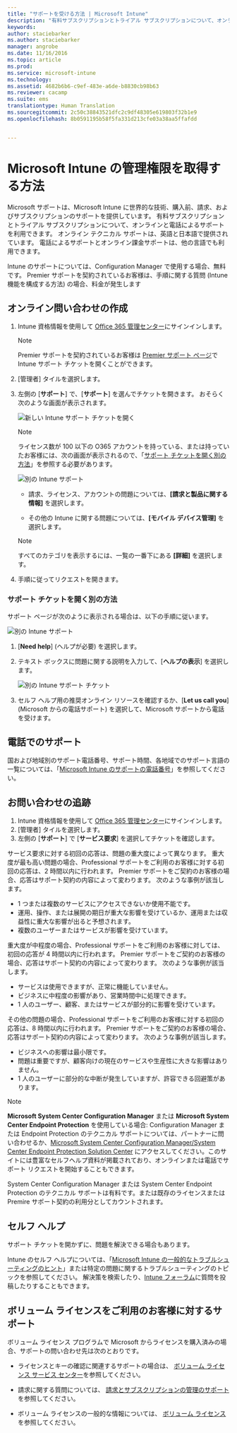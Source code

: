 ```yaml
---
title: "サポートを受ける方法 | Microsoft Intune"
description: "有料サブスクリプションとトライアル サブスクリプションについて、オンラインと電話によるサポートを利用できます。"
keywords: 
author: staciebarker
ms.author: staciebarker
manager: angrobe
ms.date: 11/16/2016
ms.topic: article
ms.prod: 
ms.service: microsoft-intune
ms.technology: 
ms.assetid: 4682b6b6-c9ef-483e-a6de-b8830cb98b63
ms.reviewer: cacamp
ms.suite: ems
translationtype: Human Translation
ms.sourcegitcommit: 2c50c38843521dfc2c9df48305e619803f32b1e9
ms.openlocfilehash: 8b0591195b58f5fa331d213cfe03a38aa5ffafdd


---
```


# <a name="how-to-get-admin-support-for-microsoft-intune"></a>Microsoft Intune の管理権限を取得する方法

Microsoft サポートは、Microsoft Intune に世界的な技術、購入前、請求、およびサブスクリプションのサポートを提供しています。 有料サブスクリプションとトライアル サブスクリプションについて、オンラインと電話によるサポートを利用できます。 オンライン テクニカル サポートは、英語と日本語で提供されています。 電話によるサポートとオンライン課金サポートは、他の言語でも利用できます。

Intune のサポートについては、Configuration Manager で使用する場合、無料です。 Premier サポートを契約されているお客様は、手順に関する質問 (Intune 機能を構成する方法) の場合、料金が発生します

## <a name="create-an-online-service-request"></a>オンライン問い合わせの作成

1.  Intune 資格情報を使用して [Office 365 管理センター](https://portal.office.com)にサインインします。 
    >[!NOTE]
    >
    >Premier サポートを契約されているお客様は [Premier サポート ページ](https://support.microsoft.com/en-us/premier/contacts)で Intune サポート チケットを開くことができます。

2.  [管理者] タイルを選択します。
3.  左側の [**サポート**] で、[**サポート**] を選んでチケットを開きます。 おそらく次のような画面が表示されます。

    ![新しい Intune サポート チケットを開く](../media/support-open-ticket.png)

    >[!NOTE]
    >
    >  ライセンス数が 100 以下の O365 アカウントを持っている、または持っていたお客様には、次の画面が表示されるので、「[サポート チケットを開く別の方法](#alternate-method-to-open-a-support-ticket)」を参照する必要があります。
    >  
    > ![別の Intune サポート](../media/alternate-support-ui.png)

    -   請求、ライセンス、アカウントの問題については、**[請求と製品に関する情報]** を選択します。

    -   その他の Intune に関する問題については、**[モバイル デバイス管理]** を選択します。

    > [!NOTE]
    > すべてのカテゴリを表示するには、一覧の一番下にある **[詳細]** を選択します。

3.  手順に従ってリクエストを開きます。 

### <a name="alternate-method-to-open-a-support-ticket"></a>サポート チケットを開く別の方法

サポート ページが次のように表示される場合は、以下の手順に従います。

![別の Intune サポート](../media/alternate-support-ui.png)


1. [**Need help**] (ヘルプが必要) を選択します。
2. テキスト ボックスに問題に関する説明を入力して、[**ヘルプの表示**] を選択します。

    ![別の Intune サポート チケット](../media/support-need-help.png)

3. セルフ ヘルプ用の推奨オンライン リソースを確認するか、[**Let us call you**] (Microsoft からの電話サポート) を選択して、Microsoft サポートから電話を受けます。

## <a name="support-by-phone"></a>電話でのサポート
国および地域別のサポート電話番号、サポート時間、各地域でのサポート言語の一覧については、「[Microsoft Intune のサポートの電話番号](contact-assisted-phone-support-for-microsoft-intune.md)」を参照してください。

## <a name="track-your-service-requests"></a>お問い合わせの追跡
1.  Intune 資格情報を使用して [Office 365 管理センター](https://portal.office.com)にサインインします。 
2.  [管理者] タイルを選択します。
3.  左側の [**サポート**] で [**サービス要求**] を選択してチケットを確認します。 

サービス要求に対する初回の応答は、問題の重大度によって異なります。 重大度が最も高い問題の場合、Professional サポートをご利用のお客様に対する初回の応答は、2 時間以内に行われます。 Premier サポートをご契約のお客様の場合、応答はサポート契約の内容によって変わります。 次のような事例が該当します。

- 1 つまたは複数のサービスにアクセスできないか使用不能です。 
- 運用、操作、または展開の期日が重大な影響を受けているか、運用または収益性に重大な影響が出ると予想されます。 
- 複数のユーザーまたはサービスが影響を受けています。

重大度が中程度の場合、Professional サポートをご利用のお客様に対しては、初回の応答が 4 時間以内に行われます。 Premier サポートをご契約のお客様の場合、応答はサポート契約の内容によって変わります。  次のような事例が該当します。

- サービスは使用できますが、正常に機能していません。 
- ビジネスに中程度の影響があり、営業時間中に処理できます。 
- 1 人のユーザー、顧客、またはサービスが部分的に影響を受けています。

その他の問題の場合、Professional サポートをご利用のお客様に対する初回の応答は、8 時間以内に行われます。 Premier サポートをご契約のお客様の場合、応答はサポート契約の内容によって変わります。  次のような事例が該当します。

- ビジネスへの影響は最小限です。 
- 問題は重要ですが、顧客向けの現在のサービスや生産性に大きな影響はありません。 
- 1 人のユーザーに部分的な中断が発生していますが、許容できる回避策があります。

> [!NOTE]
> **Microsoft System Center Configuration Manager** または **Microsoft System Center Endpoint Protection** を使用している場合: Configuration Manager または Endpoint Protection のテクニカル サポートについては、パートナーに問い合わせるか、[Microsoft System Center Configuration Manager/System Center Endpoint Protection Solution Center](http://www.microsoft.com/en-us/server-cloud/products/system-center-2012-r2/resources.aspx) にアクセスしてください。このサイトには豊富なセルフヘルプ資料が掲載されており、オンラインまたは電話でサポート リクエストを開始することもできます。
>
> System Center Configuration Manager または System Center Endpoint Protection のテクニカル サポートは有料です。または既存のライセンスまたは Premire サポート契約の利用分としてカウントされます。

## <a name="self-help"></a>セルフ ヘルプ

サポート チケットを開かずに、問題を解決できる場合もあります。

Intune のセルフ ヘルプについては、「[Microsoft Intune の一般的なトラブルシューティングのヒント](general-troubleshooting-tips-for-microsoft-intune.md)」または特定の問題に関するトラブルシューティングのトピックを参照してください。 解決策を検索したり、[Intune フォーラム](https://social.technet.microsoft.com/Forums/en-US/home?forum=microsoftintuneprod)に質問を投稿したりすることもできます。 

## <a name="support-for-volume-licensing-customers"></a>ボリューム ライセンスをご利用のお客様に対するサポート
ボリューム ライセンス プログラムで Microsoft からライセンスを購入済みの場合、サポートの問い合わせ先は次のとおりです。

-   ライセンスとキーの確認に関連するサポートの場合は、 [ボリューム ライセンス サービス センター](http://go.microsoft.com/fwlink/p/?LinkID=282016)を参照してください。

-   請求に関する質問については、 [請求とサブスクリプションの管理のサポート](http://support.microsoft.com/oas/default.aspx?prid=15371)を参照してください。

-   ボリューム ライセンスの一般的な情報については、 [ボリューム ライセンス](http://go.microsoft.com/fwlink/p/?LinkID=282015)を参照してください。



<!--HONumber=Nov16_HO3-->


